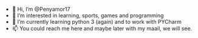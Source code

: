- 👋 Hi, I’m @Penyamor17
- 👀 I’m interested in learning, sports, games and programming
- 🌱 I’m currently learning python 3 (again) and to work with PYCharm
- 📫 You could reach me here and maybe later with my maail, we will see.

<!---
Penyamor17/Penyamor17 is a ✨ special ✨ repository because its `README.md` (this file) appears on your GitHub profile.
You can click the Preview link to take a look at your changes.
--->
